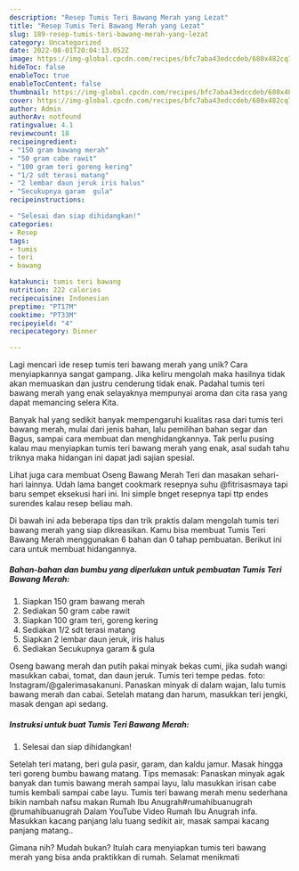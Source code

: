 ```yaml
---
description: "Resep Tumis Teri Bawang Merah yang Lezat"
title: "Resep Tumis Teri Bawang Merah yang Lezat"
slug: 189-resep-tumis-teri-bawang-merah-yang-lezat
category: Uncategorized
date: 2022-08-01T20:04:13.052Z
image: https://img-global.cpcdn.com/recipes/bfc7aba43edccdeb/680x482cq70/tumis-teri-bawang-merah-foto-resep-utama.jpg
hideToc: false
enableToc: true
enableTocContent: false
thumbnail: https://img-global.cpcdn.com/recipes/bfc7aba43edccdeb/680x482cq70/tumis-teri-bawang-merah-foto-resep-utama.jpg
cover: https://img-global.cpcdn.com/recipes/bfc7aba43edccdeb/680x482cq70/tumis-teri-bawang-merah-foto-resep-utama.jpg
author: Admin
authorAv: notfound
ratingvalue: 4.1
reviewcount: 18
recipeingredient:
- "150 gram bawang merah"
- "50 gram cabe rawit"
- "100 gram teri goreng kering"
- "1/2 sdt terasi matang"
- "2 lembar daun jeruk iris halus"
- "Secukupnya garam  gula"
recipeinstructions:

- "Selesai dan siap dihidangkan!"
categories:
- Resep
tags:
- tumis
- teri
- bawang

katakunci: tumis teri bawang 
nutrition: 222 calories
recipecuisine: Indonesian
preptime: "PT17M"
cooktime: "PT33M"
recipeyield: "4"
recipecategory: Dinner

---
```





Lagi mencari ide resep tumis teri bawang merah yang unik? Cara menyiapkannya sangat gampang. Jika keliru mengolah maka hasilnya tidak akan memuaskan dan justru cenderung tidak enak. Padahal tumis teri bawang merah yang enak selayaknya mempunyai aroma dan cita rasa yang dapat memancing selera Kita.





Banyak hal yang sedikit banyak mempengaruhi kualitas rasa dari tumis teri bawang merah, mulai dari jenis bahan, lalu pemilihan bahan segar dan Bagus, sampai cara membuat dan menghidangkannya. Tak perlu pusing kalau mau menyiapkan tumis teri bawang merah yang enak,      asal sudah tahu triknya maka hidangan ini dapat jadi sajian spesial.














Lihat juga cara membuat Oseng Bawang Merah Teri dan masakan sehari-hari lainnya. Udah lama banget cookmark resepnya suhu @fitrisasmaya tapi baru sempet eksekusi hari ini. Ini simple bnget resepnya tapi ttp endes surendes kalau resep beliau mah.






Di bawah ini ada beberapa tips dan trik praktis dalam mengolah tumis teri bawang merah yang siap dikreasikan. Kamu bisa membuat Tumis Teri Bawang Merah menggunakan 6 bahan dan 0 tahap pembuatan. Berikut ini cara untuk membuat hidangannya.

<!--inarticleads1-->

##### Bahan-bahan dan bumbu yang diperlukan untuk pembuatan Tumis Teri Bawang Merah:

1. Siapkan 150 gram bawang merah
1. Sediakan 50 gram cabe rawit
1. Siapkan 100 gram teri, goreng kering
1. Sediakan 1/2 sdt terasi matang
1. Siapkan 2 lembar daun jeruk, iris halus
1. Sediakan Secukupnya garam &amp; gula


Oseng bawang merah dan putih pakai minyak bekas cumi, jika sudah wangi masukkan cabai, tomat, dan daun jeruk. Tumis teri tempe pedas. foto: Instagram/@galerimasakanuni. Panaskan minyak di dalam wajan, lalu tumis bawang merah dan cabai. Setelah matang dan harum, masukkan teri jengki, masak dengan api sedang. 

<!--inarticleads2-->

##### Instruksi untuk buat Tumis Teri Bawang Merah:


1. Selesai dan siap dihidangkan!

Setelah teri matang, beri gula pasir, garam, dan kaldu jamur. Masak hingga teri goreng bumbu bawang matang. Tips memasak: Panaskan minyak agak banyak dan tumis bawang merah sampai layu, lalu masukkan irisan cabe tumis kembali sampai cabe layu. Tumis teri bawang merah menu sederhana bikin nambah nafsu makan Rumah Ibu Anugrah#rumahibuanugrah @rumahibuanugrah Dalam YouTube Video Rumah Ibu Anugrah infa. Masukkan kacang panjang lalu tuang sedikit air, masak sampai kacang panjang matang.. 

Gimana nih? Mudah bukan? Itulah cara menyiapkan tumis teri bawang merah yang bisa anda praktikkan di rumah. Selamat menikmati
